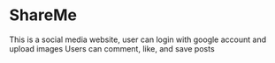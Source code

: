 # ShareMe
This is a social media website, user can login with google account and upload images
Users can comment, like, and save posts

